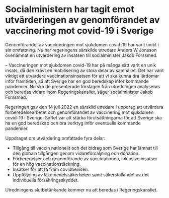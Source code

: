 # Socialministern har tagit emot utvärderingen av genomförandet av vaccinering mot covid-19 i Sverige

Genomförandet av vaccineringen mot sjukdomen covid-19 har varit unikt i sin omfattning. Nu har regeringens särskilde utredare Anders W Jonsson överlämnat en utvärdering av insatsen till socialminister Jakob Forssmed.

– Vaccineringen mot sjukdomen covid-19 har på många sätt varit en unik insats, då den krävt en mobilisering av stora delar av samhället. Det har varit viktigt att utvärdera vaccinationsinsatsen för att vi ska kunna dra lärdomar inför framtiden, så att Sverige har en god beredskap inför kommande pandemier. Nu ska de presenterade förslagen från utredningen analyseras och beredas vidare inom Regeringskansliet, säger socialminister Jakob Forssmed.

Regeringen gav den 14 juli 2022 en särskild utredare i uppdrag att utvärdera förberedelsearbetet och genomförandet av vaccinering mot sjukdomen covid-19 i Sverige. Syftet var att stärka förutsättningarna för att Sverige ska ha en god beredskap och bra verktyg inför eventuella kommande pandemier.

Uppdraget om utvärdering omfattade fyra delar:

* Tillgång till vaccin nationellt och det bidrag som Sverige har lämnat till den globala tillgången genom vidareförsäljning och donation.
* Förberedelser och genomförande av vaccinationen, inklusive insatser för en hög vaccinationstäckning.
* Insatser för att ta fram covidbevisen.
* Uppföljning av läkemedelssäkerheten samt säkerställandet av det individuella försäkringsskyddet.

Utredningens slutbetänkande kommer nu att beredas i Regeringskansliet.
